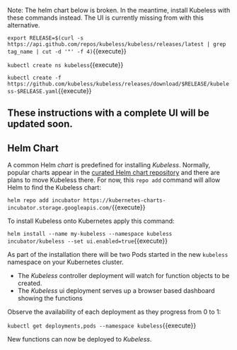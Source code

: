 Note: The helm chart below is broken. In the meantime, install Kubeless with these commands instead. The UI is currently missing from with this alternative. 

`export RELEASE=$(curl -s https://api.github.com/repos/kubeless/kubeless/releases/latest | grep tag_name | cut -d '"' -f 4)`{{execute}}

`kubectl create ns kubeless`{{execute}}

`kubectl create -f https://github.com/kubeless/kubeless/releases/download/$RELEASE/kubeless-$RELEASE.yaml`{{execute}}

These instructions with a complete UI will be updated soon.
----------
## Helm Chart

A common Helm _chart_ is predefined for installing _Kubeless_. Normally, popular charts appear in the [curated Helm chart repository](https://github.com/kubernetes/charts) and there are plans to move Kubeless there. For now, this `repo add` command will allow Helm to find the Kubeless chart:

`helm repo add incubator https://kubernetes-charts-incubator.storage.googleapis.com/`{{execute}}

To install Kubeless onto Kubernetes apply this command:

`helm install --name my-kubeless --namespace kubeless incubator/kubeless --set ui.enabled=true`{{execute}}

As part of the installation there will be two Pods started in the new `kubeless` namespace on your Kubernetes cluster.

- The _Kubeless_ controller deployment will watch for function objects to be created.
- The _Kubeless_ ui deployment serves up a browser based dashboard showing the functions

Observe the availability of each deployment as they progress from 0 to 1:

`kubectl get deployments,pods --namespace kubeless`{{execute}}

New functions can now be deployed to _Kubeless_.